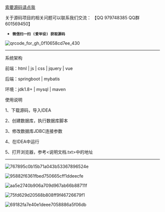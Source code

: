

[索要源码请点我](http://mp.weixin.qq.com/mp/appmsgalbum?__biz=MzkwMDY3MTY0Nw==&action=getalbum&album_id=3423120253595582465&scene=173&subscene=&sessionid=svr_dbd799d91a1&enterid=1713666527&from_msgid=&from_itemidx=&count=3&nolastread=1#wechat_redirect)

关于源码项目的相关问题可以联系我们交流： 【QQ 979748385 QQ群 601569450】 

- **`微信扫一扫 (爱毕设) 获取源码`**

![qrcode_for_gh_0f10658cd7ee_430](https://github.com/hjsdjko/onlyzaixianshangcheng/assets/120558513/edfc28fc-d9df-4e81-ac62-d02aa360e379)

***************************************************************
系统架构

前端：html | js | css | jquery | vue

后端：springboot | mybatis

环境：jdk1.8+ | mysql | maven

使用说明

1、下载源码，导入IDEA

2、创建数据库，执行数据库脚本

3、修改数据库JDBC连接参数

4、在IDEA中运行

5、打开浏览器，参考<说明文档.txt>中的地址

***************************************************************
![767895c0b15b71a043b53367896524e](https://github.com/hjsdjko/springboot51rqt/assets/120558513/e7fda743-27f5-4635-a1c5-b96122426071)

![95882f6361fbed750665cff1ddeecfe](https://github.com/hjsdjko/springboot51rqt/assets/120558513/7609ac45-1716-4c86-ab6c-93d0bbe821dc)

![aa5e2740b906a709d967ab66b88711f](https://github.com/hjsdjko/springboot51rqt/assets/120558513/e6244e30-77e9-4507-9c1d-6273de5982cc)

![75fd629d20568b808ff9f46726679f1](https://github.com/hjsdjko/springboot51rqt/assets/120558513/66eab2eb-3817-4d11-ab11-38d7dd927a83)

![69182fa7e40e1deee7058886a5f06db](https://github.com/hjsdjko/springboot51rqt/assets/120558513/8f1103eb-de87-4882-bd39-e86dea0b982a)

